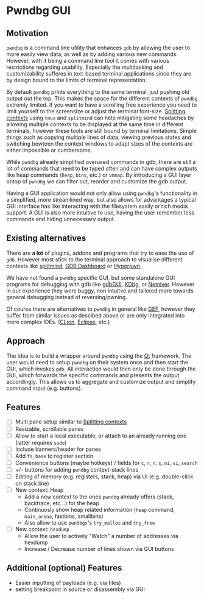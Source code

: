 # Pwndbg GUI

## Motivation

`pwndbg` is a command line utility that enhances `gdb` by allowing the user to more easily view data, as well as by adding various new commands.
However, with it being a command line tool it comes with various restrictions regarding usability.
Especially the multitasking and customizability sufferes in text-based terminal applications since they are by design bound to the limits of terminal representation.

By default `pwndbg` prints everything to the same terminal, just pushing old output out the top. This makes the space for the different contexts of `pwndbg` extremly limited.
If you want to have a scrolling free experience you need to limit yourself to the screensize or adjust the terminal font-size.
[Splitting contexts](https://github.com/pwndbg/pwndbg/blob/dev/FEATURES.md#splitting--layouting-context) using `tmux` and `splitmind` can help mitigating some headaches by allowing multiple contexts to be displayed at the same time in different terminals, however these tools are still bound by terminal limitations.
Simple things such as copying multiple lines of data, viewing previous states and switching bewteen the context windows to adapt sizes of the contexts are either impossible or cumbersome.  

While `pwndbg` already simplified overused commands in gdb, there are still a lot of commands that need to be typed often and can have complex outputs like heap commands (`heap`, `bins`, etc.) or `vmmap`. 
By introducing a GUI layer ontop of `pwndbg` we can filter out, reorder and customize the gdb output.

Having a GUI application would not only allow using `pwndbg`'s functionality in a simplified, more streamlined way, but also allows for advantages a typical GUI interface has like interacting with the filesystem easily or rich media support.
A GUI is also more intuitive to use, having the user remember less commands and hiding unnecessary output.

## Existing alternatives

There are **a lot** of plugins, addons and programs that try to ease the use of `gdb`. 
However most stick to the terminal approach to visualise different contexts like [splitmind](https://github.com/jerdna-regeiz/splitmind), [GDB Dashboard](https://github.com/cyrus-and/gdb-dashboard) or [Hyperpwn](https://github.com/bet4it/hyperpwn).

We have not found a `pwndbg` specific GUI, but some standalone GUI programs for debugging with gdb like [gdbGUI](https://www.gdbgui.com/), [KDbg](https://www.kdbg.org/), or [Nemiver](https://wiki.gnome.org/Apps/Nemiver).
However in our experience they were buggy, non intuitve and tailored more towards general debugging instead of reversing/pwning.

Of course there are alternatives to `pwndbg` in general like [GEF](https://hugsy.github.io/gef/), however they suffer from similar issues as descibed above or are only integrated into more complex IDEs. ([CLion](https://www.jetbrains.com/clion/), [Eclipse](https://github.com/eclipse-cdt/), etc.)

## Approach

The idea is to build a wrapper around `pwndbg` using the [Qt](https://doc.qt.io/qtforpython-6/) framework.
The user would need to setup `pwndbg` on their system once and then start the GUI, which invokes `gdb`.
All interaction would then only be done through the GUI, which forwards the specific commands and presents the output accordingly. 
This allows us to aggregate and customize output and simplify command input (e.g. buttons).

## Features

- [ ] Multi pane setup similar to [Splitting contexts](https://github.com/pwndbg/pwndbg/blob/dev/FEATURES.md#splitting--layouting-context)
- [ ] Resizable, scrollable panes
- [ ] Allow to start a local executable, or attach to an already running one (latter requires `sudo`)
- [ ] Include banners/header for panes
- [ ] Add `fs_base` to register section
- [ ] Convenience buttons (maybe hotkeys) / fields for `c`, `r`, `n`, `s`, `ni`, `si`, `search`
- [ ] +/- buttons for adding `pwndbg` context-stack lines
- [ ] Editing of memory (e.g. registers, stack, heap) via UI (e.g. double-click on stack line)
- [ ] New context: Heap
    - Add a new context to the ones `pwndbg` already offers (stack, backtrace, etc...) for the heap
    - Continuosly show heap related information (`heap` command, `main_arena`, fastbins, smallbins)
    - Also allow to use `pwndbgs`'s `try_malloc` and `try_free`
- [ ] New context: `hexdump`
    - Allow the user to actively "Watch" a number of addresses via hexdump
    - Increase / Decrease number of lines shown via GUI buttons

## Additional (optional) Features

- Easier inputting of payloads (e.g. via files)
- setting breakpoint in source or disassembly via GUI